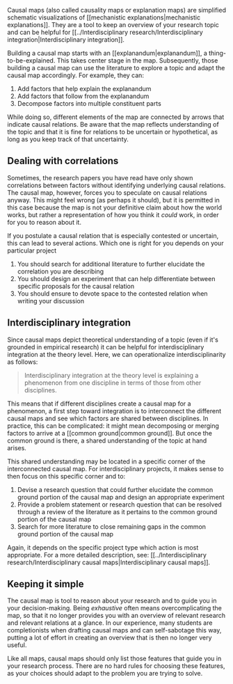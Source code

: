 Causal maps (also called causality maps or explanation maps) are simplified schematic visualizations of [[mechanistic explanations|mechanistic explanations]]. They are a tool to keep an overview of your research topic and can be helpful for [[../Interdisciplinary research/Interdisciplinary integration|Interdisciplinary integration]].

Building a causal map starts with an [[explanandum|explanandum]], a thing-to-be-explained. This takes center stage in the map. Subsequently, those building a causal map can use the literature to explore a topic and adapt the causal map accordingly. For example, they can:

1. Add factors that help explain the explanandum
2. Add factors that follow from the explanandum
3. Decompose factors into multiple constituent parts

While doing so, different elements of the map are connected by arrows that indicate causal relations. Be aware that the map reflects understanding of the topic and that it is fine for relations to be uncertain or hypothetical, as long as you keep track of that uncertainty.

## Dealing with correlations
Sometimes, the research papers you have read have only shown correlations between factors without identifying underlying causal relations. The causal map, however, forces you to speculate on causal relations anyway. This might feel wrong (as perhaps it should), but it is permitted in this case because the map is not your definitive claim about how the world works, but rather a representation of how you think it *could* work, in order for you to reason about it.

If you postulate a causal relation that is especially contested or uncertain, this can lead to several actions. Which one is right for you depends on your particular project

1. You should search for additional literature to further elucidate the correlation you are describing
2. You should design an experiment that can help differentiate between specific proposals for the causal relation
3. You should ensure to devote space to the contested relation when writing your discussion

## Interdisciplinary integration
Since causal maps depict theoretical understanding of a topic (even if it's grounded in empirical research) it can be helpful for interdisciplinary integration at the theory level. Here, we can operationalize interdisciplinarity as follows:

> Interdisciplinary integration at the theory level is explaining a phenomenon from one discipline in terms of those from other disciplines.

This means that if different disciplines create a causal map for a phenomenon, a first step toward integration is to interconnect the different causal maps and see which factors are shared between disciplines. In practice, this can be complicated: it might mean decomposing or merging factors to arrive at a [[common ground|common ground]]. But once the common ground is there, a shared understanding of the topic at hand arises.

This shared understanding may be located in a specific corner of the interconnected causal map. For interdisciplinary projects, it makes sense to then focus on this specific corner and to:

1. Devise a research question that could further elucidate the common ground portion of the causal map and design an appropriate experiment
2. Provide a problem statement or research question that can be resolved through a review of the literature as it pertains to the common ground portion of the causal map
3. Search for more literature to close remaining gaps in the common ground portion of the causal map

Again, it depends on the specific project type which action is most appropriate. For a more detailed description, see: [[../Interdisciplinary research/Interdisciplinary causal maps|Interdisciplinary causal maps]].

## Keeping it simple
The causal map is tool to reason about your research and to guide you in your decision-making. Being *exhaustive* often means overcomplicating the map, so that it no longer provides you with an overview of relevant research and relevant relations at a glance. In our experience, many students are completionists when drafting causal maps and can self-sabotage this way, putting a lot of effort in creating an overview that is then no longer very useful.

Like all maps, causal maps should only list those features that guide you in your research process. There are no hard rules for choosing these features, as your choices should adapt to the problem you are trying to solve.

